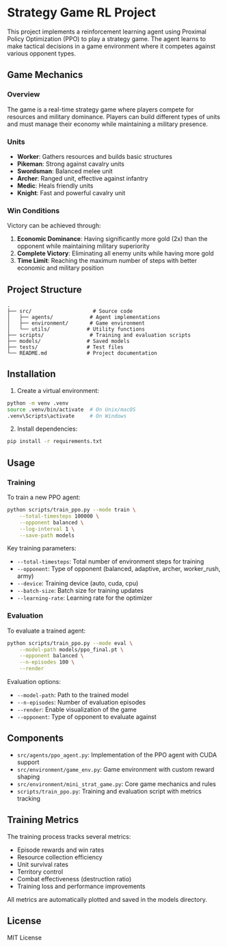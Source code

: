 # Strategy Game RL Project

This project implements a reinforcement learning agent using Proximal Policy Optimization (PPO) to play a strategy game. The agent learns to make tactical decisions in a game environment where it competes against various opponent types.

## Game Mechanics

### Overview
The game is a real-time strategy game where players compete for resources and military dominance. Players can build different types of units and must manage their economy while maintaining a military presence.

### Units
- **Worker**: Gathers resources and builds basic structures
- **Pikeman**: Strong against cavalry units
- **Swordsman**: Balanced melee unit
- **Archer**: Ranged unit, effective against infantry
- **Medic**: Heals friendly units
- **Knight**: Fast and powerful cavalry unit

### Win Conditions
Victory can be achieved through:
1. **Economic Dominance**: Having significantly more gold (2x) than the opponent while maintaining military superiority
2. **Complete Victory**: Eliminating all enemy units while having more gold
3. **Time Limit**: Reaching the maximum number of steps with better economic and military position

## Project Structure

```
.
├── src/                    # Source code
│   ├── agents/            # Agent implementations
│   ├── environment/       # Game environment
│   └── utils/            # Utility functions
├── scripts/               # Training and evaluation scripts
├── models/               # Saved models
├── tests/                # Test files
└── README.md             # Project documentation
```

## Installation

1. Create a virtual environment:
```bash
python -m venv .venv
source .venv/bin/activate  # On Unix/macOS
.venv\Scripts\activate     # On Windows
```

2. Install dependencies:
```bash
pip install -r requirements.txt
```

## Usage

### Training

To train a new PPO agent:

```bash
python scripts/train_ppo.py --mode train \
    --total-timesteps 100000 \
    --opponent balanced \
    --log-interval 1 \
    --save-path models
```

Key training parameters:
- `--total-timesteps`: Total number of environment steps for training
- `--opponent`: Type of opponent (balanced, adaptive, archer, worker_rush, army)
- `--device`: Training device (auto, cuda, cpu)
- `--batch-size`: Batch size for training updates
- `--learning-rate`: Learning rate for the optimizer

### Evaluation

To evaluate a trained agent:

```bash
python scripts/train_ppo.py --mode eval \
    --model-path models/ppo_final.pt \
    --opponent balanced \
    --n-episodes 100 \
    --render
```

Evaluation options:
- `--model-path`: Path to the trained model
- `--n-episodes`: Number of evaluation episodes
- `--render`: Enable visualization of the game
- `--opponent`: Type of opponent to evaluate against

## Components

- `src/agents/ppo_agent.py`: Implementation of the PPO agent with CUDA support
- `src/environment/game_env.py`: Game environment with custom reward shaping
- `src/environment/mini_strat_game.py`: Core game mechanics and rules
- `scripts/train_ppo.py`: Training and evaluation script with metrics tracking

## Training Metrics

The training process tracks several metrics:
- Episode rewards and win rates
- Resource collection efficiency
- Unit survival rates
- Territory control
- Combat effectiveness (destruction ratio)
- Training loss and performance improvements

All metrics are automatically plotted and saved in the models directory.

## License

MIT License 